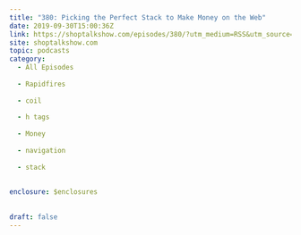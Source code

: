 ```yaml
---
title: "380: Picking the Perfect Stack to Make Money on the Web"
date: 2019-09-30T15:00:36Z
link: https://shoptalkshow.com/episodes/380/?utm_medium=RSS&utm_source=hune
site: shoptalkshow.com
topic: podcasts
category:
  - All Episodes
  
  - Rapidfires
  
  - coil
  
  - h tags
  
  - Money
  
  - navigation
  
  - stack
  
  
enclosure: $enclosures  
 
  
draft: false
---
```

